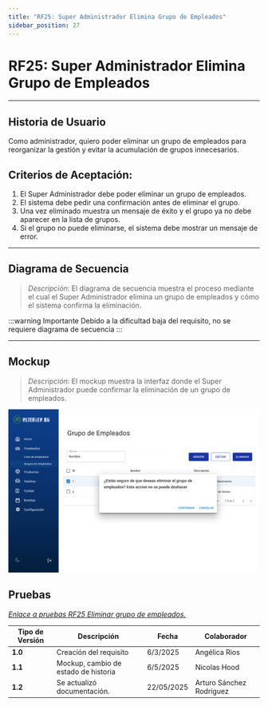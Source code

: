 ```yaml
---
title: "RF25: Super Administrador Elimina Grupo de Empleados"
sidebar_position: 27
---
```


# RF25: Super Administrador Elimina Grupo de Empleados

---

## Historia de Usuario

Como administrador, quiero poder eliminar un grupo de empleados para reorganizar la gestión y evitar la acumulación de grupos innecesarios.

## **Criterios de Aceptación:**

1. El Super Administrador debe poder eliminar un grupo de empleados.
2. El sistema debe pedir una confirmación antes de eliminar el grupo.
3. Una vez eliminado muestra un mensaje de éxito y el grupo ya no debe aparecer en la lista de grupos.
4. Si el grupo no puede eliminarse, el sistema debe mostrar un mensaje de error.

---

## **Diagrama de Secuencia**

> _Descripción_: El diagrama de secuencia muestra el proceso mediante el cual el Super Administrador elimina un grupo de empleados y cómo el sistema confirma la eliminación.

:::warning Importante
Debido a la dificultad baja del requisito, no se requiere diagrama de secuencia
:::

---

## **Mockup**

> _Descripción_: El mockup muestra la interfaz donde el Super Administrador puede confirmar la eliminación de un grupo de empleados.

![alt text](imagenes/RF25-EliminarGrupoEmpleados.png)

## **Pruebas**

_<u>[Enlace a pruebas RF25 Eliminar grupo de empleados.](https://docs.google.com/spreadsheets/d/1NLGwGrGA5PVOEzLaqxa8Ts1D_Ng3QzzqNKWJYUzxD-M/edit?gid=1152630563#gid=1152630563)</u>_

| **Tipo de Versión** | **Descripción**                      | **Fecha** | **Colaborador** |
| ------------------- | ------------------------------------ | --------- | --------------- |
| **1.0**             | Creación del requisito               | 6/3/2025  | Angélica Rios   |
| **1.1**             | Mockup, cambio de estado de historia | 6/5/2025  | Nicolas Hood    |
| **1.2**             | Se actualizó documentación. | 22/05/2025 | Arturo Sánchez Rodríguez |
